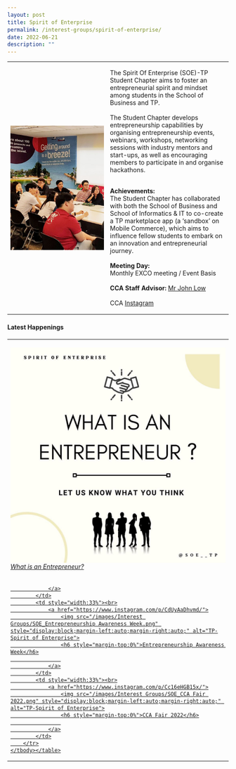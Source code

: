 ```yaml
---
layout: post
title: Spirit of Enterprise
permalink: /interest-groups/spirit-of-enterprise/
date: 2022-06-21
description: ""
---
```

<div>
    <table>
        <tbody><tr>
            <td style="width:45%"><img src="/images/CCA_tp_spirit_of_enterprise.jpg" style="display:block;margin-left:auto;margin-right:auto;" alt="TP-Spirit of Enterprise"></td>
            <td>
                <p>
                    The Spirit Of Enterprise (SOE)-TP Student Chapter aims to foster an entrepreneurial spirit and mindset among students in the School of Business and TP.<br>
                    <br>
                    The Student Chapter develops entrepreneurship capabilities by organising entrepreneurship events, webinars, workshops, networking sessions with industry mentors and start-ups, as well as encouraging members to participate in and organise hackathons.<br>
                    <br>
                </p>
                <p>
                   <b>Achievements:</b><br>
                   The Student Chapter has collaborated with both the School of Business and School of Informatics &amp; IT to co-create a TP marketplace app (a ‘sandbox’ on Mobile Commerce), which aims to influence fellow students to embark on an innovation and entrepreneurial journey.<br>
                    <br>
                    <b>Meeting Day:</b><br>
                    Monthly EXCO meeting / Event Basis<br>
                    <br>
                    <b>CCA Staff Advisor:</b> <a href="John_LOW@TP.EDU.SG">Mr John Low</a><br>
                    <br>
                    CCA <a href="https://www.instagram.com/soe__tp">Instagram</a>
                </p>
            </td>
        </tr>
    </tbody></table>
</div>

#### Latest Happenings

<div>
    <table>
        <tbody><tr>
            <td style="width:33%"><br>
                <a href="https://www.instagram.com/p/CdVHWqrhX__/">
                    <img src="/images/Interest Groups/SOE_What is an Entrepreneur.png" style="display:block;margin-left:auto;margin-right:auto;" alt="TP-Spirit of Enterprise">
                    <h6 style="margin-top:0%">What is an Entrepreneur?</h6>
                    
                </a>
            </td>
            <td style="width:33%"><br>
                <a href="https://www.instagram.com/p/CdUyAaDhvmd/">
                    <img src="/images/Interest Groups/SOE_Entrepreneurship Awareness Week.png" style="display:block;margin-left:auto;margin-right:auto;" alt="TP-Spirit of Enterprise">
                    <h6 style="margin-top:0%">Entrepreneurship Awareness Week</h6>
                    
                </a>
            </td>
            <td style="width:33%"><br>
                <a href="https://www.instagram.com/p/Cc16eHGB15x/">
                    <img src="/images/Interest Groups/SOE_CCA Fair 2022.png" style="display:block;margin-left:auto;margin-right:auto;" alt="TP-Spirit of Enterprise">
                    <h6 style="margin-top:0%">CCA Fair 2022</h6>
                    
                </a>
            </td>
        </tr>
    </tbody></table>
</div>